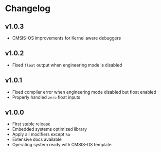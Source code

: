 # Changelog

## v1.0.3

- CMSIS-OS improvements for Kernel aware debuggers

## v1.0.2

- Fixed `float` output when engineering mode is disabled

## v1.0.1

- Fixed compiler error when engineering mode disabled but float enabled
- Properly handled `zero` float inputs

## v1.0.0

- First stable release
- Embedded systems optimized library
- Apply all modifiers except `%a`
- Extensive docs available
- Operating system ready with CMSIS-OS template
